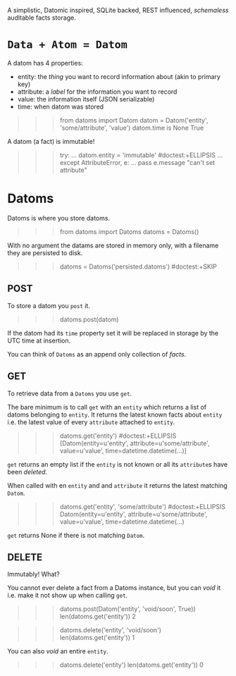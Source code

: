 A simplistic, Datomic inspired, SQLite backed, REST influenced, *schemaless*
auditable facts storage.


`Data + Atom = Datom`
=====================

A datom has 4 properties:

* entity: the *thing* you want to record information about (akin to primary key)
* attribute: a *label* for the information you want to record
* value: the information itself (JSON serializable)
* time: when datom was stored

>>> from datoms import Datom
>>> datom = Datom('entity', 'some/attribute', 'value')
>>> datom.time is None
True

A datom (a fact) is immutable!

>>> try:
...     datom.entity = 'immutable' #doctest:+ELLIPSIS
... except AttributeError, e:
...     pass
>>> e.message
"can't set attribute"


Datoms
======

Datoms is where you store datoms.

>>> from datoms import Datoms
>>> datoms = Datoms()

With no argument the datams are stored in memory only, with a filename they are
persisted to disk.

>>> datoms = Datoms('persisted.datoms') #doctest:+SKIP

POST
----

To store a datom you `post` it.

>>> datoms.post(datom)

If the datom had its `time` property set it will be replaced in storage by
the UTC time at insertion.

You can think of `Datoms` as an append only collection of *facts*.

GET
---

To retrieve data from a `Datoms` you use `get`.

The bare minimum is to call `get` with an `entity` which returns a list of datoms
belonging to `entity`. It returns the latest known facts about `entity` i.e. the
latest value of every `attribute` attached to `entity`.

>>> datoms.get('entity') #doctest:+ELLIPSIS
[Datom(entity=u'entity', attribute=u'some/attribute', value=u'value', time=datetime.datetime(...)]

`get` returns an empty list if the `entity` is not known or all its `attribute`s
have been *deleted*.

When called with en `entity` and and `attribute` it returns the latest matching
`Datom`.

>>> datoms.get('entity', 'some/attribute') #doctest:+ELLIPSIS
Datom(entity=u'entity', attribute=u'some/attribute', value=u'value', time=datetime.datetime(...)

`get` returns None if there is not matching `Datom`.

DELETE
------

Immutably! What?

You cannot ever delete a fact from a Datoms instance, but you can *void* it i.e.
make it not show up when calling `get`.

>>> datoms.post(Datom('entity', 'void/soon', True))
>>> len(datoms.get('entity'))
2

>>> datoms.delete('entity', 'void/soon')
>>> len(datoms.get('entity'))
1

You can also *void* an entire `entity`.

>>> datoms.delete('entity')
>>> len(datoms.get('entity'))
0
